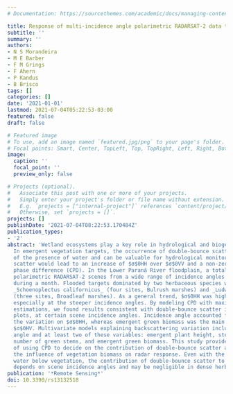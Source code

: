```yaml
---
# Documentation: https://sourcethemes.com/academic/docs/managing-content/

title: Response of multi-incidence angle polarimetric RADARSAT-2 data to herbaceous vegetation features in the Lower Paraná River floodplain, Argentina
subtitle: ''
summary: ''
authors:
- N S Morandeira
- M E Barber
- F M Grings
- F Ahern
- P Kandus
- B Brisco
tags: []
categories: []
date: '2021-01-01'
lastmod: 2021-07-04T05:22:53-03:00
featured: false
draft: false

# Featured image
# To use, add an image named `featured.jpg/png` to your page's folder.
# Focal points: Smart, Center, TopLeft, Top, TopRight, Left, Right, BottomLeft, Bottom, BottomRight.
image:
  caption: ''
  focal_point: ''
  preview_only: false

# Projects (optional).
#   Associate this post with one or more of your projects.
#   Simply enter your project's folder or file name without extension.
#   E.g. `projects = ["internal-project"]` references `content/project/deep-learning/index.md`.
#   Otherwise, set `projects = []`.
projects: []
publishDate: '2021-07-04T08:22:53.170484Z'
publication_types:
- '2'
abstract: 'Wetland ecosystems play a key role in hydrological and biogeochemical cycles.
  In emergent vegetation targets, the occurrence of double-bounce scatter is indicative
  of the presence of water and can be valuable for hydrological monitoring. Double-bounce
  scatter would lead to an increase of $σ$0HH over $σ$0VV and a non-zero co-polarized
  phase difference (CPD). In the Lower Paraná River floodplain, a total of 11 full
  polarimetric RADARSAT-2 scenes from a wide range of incidence angles were acquired
  during a month. Flooded targets dominated by two herbaceous species were sampled:
  _Schoenoplectus californicus_ (four sites, Bulrush marshes) and _Ludwigia peruviana_
  (three sites, Broadleaf marshes). As a general trend, $σ$0HH was higher than $σ$0VV,
  especially at the steeper incidence angles. By modeling CPD with maximum likelihood
  estimations, we found results consistent with double-bounce scatter in two _Ludwigia_
  plots, at certain scene incidence angles. Incidence angle accounted for most of
  the variation on $σ$0HH, whereas emergent green biomass was the main feature influencing
  $σ$0HV. Multivariate models explaining backscattering variation included the incidence
  angle and at least two of these variables: emergent plant height, stem diameter,
  number of green stems, and emergent green biomass. This study provides an example
  of using CPD to decide on the contribution of double-bounce scatter and highlights
  the influence of vegetation biomass on radar response. Even with the presence of
  water below vegetation, the contribution of double-bounce scatter to C-band backscattering
  depends on scene incidence angles and may be negligible in dense herbaceous targets.'
publication: '*Remote Sensing*'
doi: 10.3390/rs13132518
---
```


